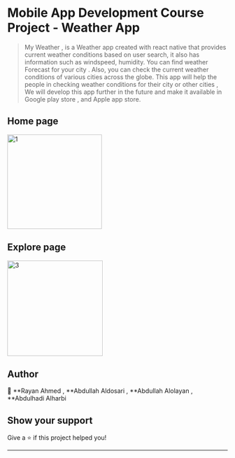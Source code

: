 # Mobile App Development Course Project - Weather App


>My Weather , is a Weather app created with react native that provides current weather conditions based on user search, it also has information such as windspeed, humidity.
>You can find weather Forecast for your city . Also, you can check the current weather conditions of various cities across the globe.
>This app will help the people in checking weather conditions for their city or other cities , We will develop this app further in the future and make it available in Google play store , and Apple app store.

## Home page
<img width="216" alt="1" src="https://github.com/RayanAhmed0/CS447-MobileDev-Project/assets/66013192/f3ad8f3b-867c-474b-a76c-7ace9b25c7c5">

## Explore page
<img width="218" alt="3" src="https://github.com/RayanAhmed0/CS447-MobileDev-Project/assets/66013192/d6404ccd-982e-4ec9-85b3-71d4ddc592ff">



## Author
👤 **Rayan Ahmed , **Abdullah Aldosari , **Abdullah Alolayan , **Abdulhadi Alharbi
## Show your support
Give a ⭐️ if this project helped you!
***
